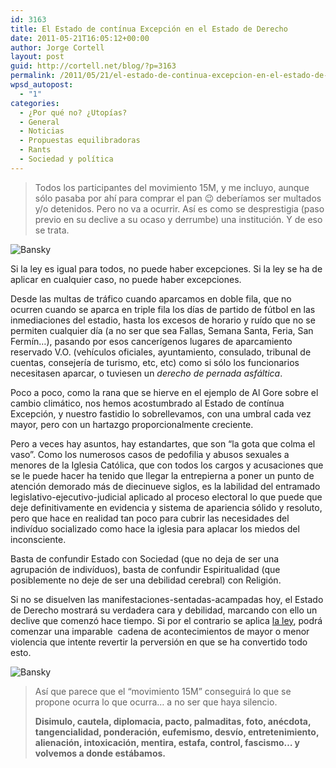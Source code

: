 ```yaml
---
id: 3163
title: El Estado de contínua Excepción en el Estado de Derecho
date: 2011-05-21T16:05:12+00:00
author: Jorge Cortell
layout: post
guid: http://cortell.net/blog/?p=3163
permalink: /2011/05/21/el-estado-de-continua-excepcion-en-el-estado-de-derecho/
wpsd_autopost:
  - "1"
categories:
  - ¿Por qué no? ¿Utopías?
  - General
  - Noticias
  - Propuestas equilibradoras
  - Rants
  - Sociedad y polí­tica
---
```

> Todos los participantes del movimiento 15M, y me incluyo, aunque sólo pasaba por ahí para comprar el pan 😉 deberíamos ser multados y/o detenidos. Pero no va a ocurrir. Así es como se desprestigia (paso previo en su declive a su ocaso y derrumbe) una institución. Y de eso se trata.

<img class="aligncenter" src="http://exprimetuuva.files.wordpress.com/2010/12/banksy-flowers.gif" alt="Bansky" />
  
Si la ley es igual para todos, no puede haber excepciones. Si la ley se ha de aplicar en cualquier caso, no puede haber excepciones.

Desde las multas de tráfico cuando aparcamos en doble fila, que no ocurren cuando se aparca en triple fila los días de partido de fútbol en las inmediaciones del estadio, hasta los excesos de horario y ruído que no se permiten cualquier día (a no ser que sea Fallas, Semana Santa, Feria, San Fermín&#8230;), pasando por esos cancerígenos lugares de aparcamiento reservado V.O. (vehículos oficiales, ayuntamiento, consulado, tribunal de cuentas, consejería de turismo, etc, etc) como si sólo los funcionarios necesitasen aparcar, o tuviesen un _derecho de pernada asfáltica_.

Poco a poco, como la rana que se hierve en el ejemplo de Al Gore sobre el cambio climático, nos hemos acostumbrado al Estado de contínua Excepción, y nuestro fastidio lo sobrellevamos, con una umbral cada vez mayor, pero con un hartazgo proporcionalmente creciente.

Pero a veces hay asuntos, hay estandartes, que son &#8220;la gota que colma el vaso&#8221;. Como los numerosos casos de pedofilia y abusos sexuales a menores de la Iglesia Católica, que con todos los cargos y acusaciones que se le puede hacer ha tenido que llegar la entrepierna a poner un punto de atención demorado más de diecinueve siglos, es la labilidad del entramado legislativo-ejecutivo-judicial aplicado al proceso electoral lo que puede que deje definitivamente en evidencia y sistema de apariencia sólido y resoluto, pero que hace en realidad tan poco para cubrir las necesidades del indivíduo socializado como hace la iglesia para aplacar los miedos del inconsciente.

Basta de confundir Estado con Sociedad (que no deja de ser una agrupación de indivíduos), basta de confundir Espiritualidad (que posiblemente no deje de ser una debilidad cerebral) con Religión.

Si no se disuelven las manifestaciones-sentadas-acampadas hoy, el Estado de Derecho mostrará su verdadera cara y debilidad, marcando con ello un declive que comenzó hace tiempo. Si por el contrario se aplica [la ley](http://www.20minutos.es/noticia/1056432/0/junta-electoral/15m/manifestaciones/), podrá comenzar una imparable  cadena de acontecimientos de mayor o menor violencia que intente revertir la perversión en que se ha convertido todo esto.
  
<img class="aligncenter" src="http://filipspagnoli.files.wordpress.com/2008/10/banksy-anarchism.jpg" alt="Bansky" />

> Así que parece que el &#8220;movimiento 15M&#8221; conseguirá lo que se propone ocurra lo que ocurra&#8230; a no ser que haya silencio.
> 
> **Disimulo, cautela, diplomacia, pacto, palmaditas, foto, anécdota, tangencialidad, ponderación, eufemismo, desvío, entretenimiento, alienación, intoxicación, mentira, estafa, control, fascismo&#8230; y volvemos a donde estábamos.**